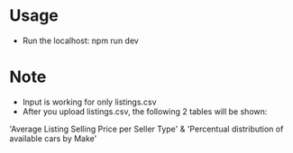 # Usage
- Run the localhost: npm run dev 

# Note
- Input is working for only listings.csv
- After you upload listings.csv, the following 2 tables will be shown:

'Average Listing Selling Price per Seller Type' & 'Percentual distribution of available cars by Make'
